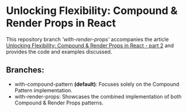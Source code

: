 # Unlocking Flexibility: Compound & Render Props in React

This repository branch *'with-render-props'* accompanies the article [Unlocking Flexibility: Compound & Render Props in React - part 2](https://eqraatech.com) and provides the code and examples discussed.

## Branches:

- with-compound-pattern **(default)**: Focuses solely on the Compound Pattern implementation.
- with-render-props: Showcases the combined implementation of both Compound & Render Props patterns.
